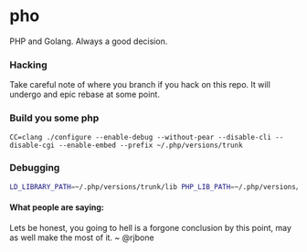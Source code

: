 pho
===

PHP and Golang. Always a good decision.

### Hacking

Take careful note of where you branch if you hack on this repo. It will undergo and epic rebase at some point.

### Build you some php

```
CC=clang ./configure --enable-debug --without-pear --disable-cli --disable-cgi --enable-embed --prefix ~/.php/versions/trunk
```

### Debugging

```bash
LD_LIBRARY_PATH=~/.php/versions/trunk/lib PHP_LIB_PATH=~/.php/versions/trunk/lib/libphp5.so gdb bin/pho
```

#### What people are saying:

Lets be honest, you going to hell is a forgone conclusion by this point, may as well make the most of it.
~ @rjbone
